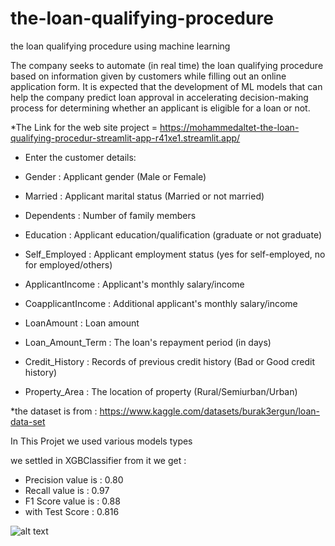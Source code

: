 # the-loan-qualifying-procedure
the loan qualifying procedure using machine learning


The company seeks to automate (in real time) the loan qualifying procedure based on information given by customers while filling out an online application form. It is expected that the development of ML models that can help the company predict loan approval in accelerating decision-making process for determining whether an applicant is eligible for a loan or not.

*The Link for the web site project = https://mohammedaltet-the-loan-qualifying-procedur-streamlit-app-r41xe1.streamlit.app/ 
- Enter the customer details:

- Gender : Applicant gender (Male or Female)
- Married :	Applicant marital status (Married or not married)
- Dependents : Number of family members
- Education	 :	Applicant education/qualification (graduate or not graduate)
- Self_Employed :	Applicant employment status (yes for self-employed, no for employed/others)
- ApplicantIncome : Applicant's monthly salary/income
- CoapplicantIncome : Additional applicant's monthly salary/income
- LoanAmount : Loan amount
- Loan_Amount_Term : The loan's repayment period (in days)
- Credit_History : Records of previous credit history (Bad or Good credit history)
- Property_Area : The location of property (Rural/Semiurban/Urban)



*the dataset is from : https://www.kaggle.com/datasets/burak3ergun/loan-data-set

In This Projet we used various models types

we settled in XGBClassifier from it we get :

- Precision value is : 0.80
- Recall value is : 0.97
- F1 Score value is : 0.88
- with Test Score : 0.816

![alt text](https://loanscanada.ca/wp-content/uploads/2016/04/116567372-1.jpg)
